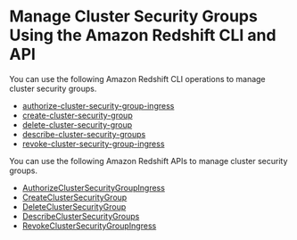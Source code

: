 # Manage Cluster Security Groups Using the Amazon Redshift CLI and API<a name="manage-security-group-api-cli"></a>

You can use the following Amazon Redshift CLI operations to manage cluster security groups\. 
+ [authorize\-cluster\-security\-group\-ingress](https://docs.aws.amazon.com/cli/latest/reference/redshift/authorize-cluster-security-group-ingress.html)
+ [create\-cluster\-security\-group](https://docs.aws.amazon.com/cli/latest/reference/redshift/create-cluster-security-group.html)
+ [delete\-cluster\-security\-group](https://docs.aws.amazon.com/cli/latest/reference/redshift/delete-cluster-security-group.html)
+ [describe\-cluster\-security\-groups](https://docs.aws.amazon.com/cli/latest/reference/redshift/describe-cluster-security-groups.html)
+ [revoke\-cluster\-security\-group\-ingress](https://docs.aws.amazon.com/cli/latest/reference/redshift/revoke-cluster-security-group-ingress.html)

 You can use the following Amazon Redshift APIs to manage cluster security groups\.
+ [AuthorizeClusterSecurityGroupIngress](https://docs.aws.amazon.com/redshift/latest/APIReference/API_AuthorizeClusterSecurityGroupIngress.html)
+ [CreateClusterSecurityGroup](https://docs.aws.amazon.com/redshift/latest/APIReference/API_CreateClusterSecurityGroup.html)
+ [DeleteClusterSecurityGroup](https://docs.aws.amazon.com/redshift/latest/APIReference/API_DeleteClusterSecurityGroup.html)
+ [DescribeClusterSecurityGroups](https://docs.aws.amazon.com/redshift/latest/APIReference/API_DescribeClusterSecurityGroups.html)
+ [RevokeClusterSecurityGroupIngress](https://docs.aws.amazon.com/redshift/latest/APIReference/API_RevokeClusterSecurityGroupIngress.html)
